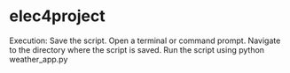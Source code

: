 # elec4project
Execution:
Save the script.
Open a terminal or command prompt.
Navigate to the directory where the script is saved.
Run the script using python weather_app.py

